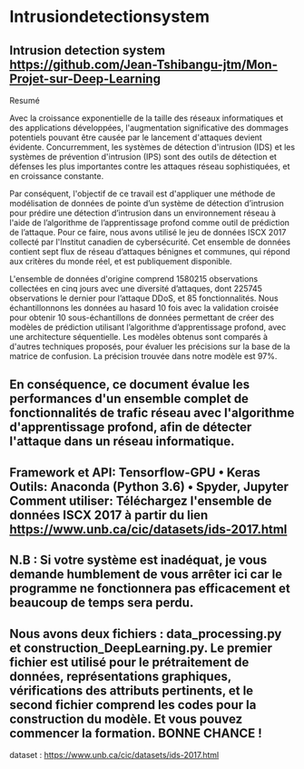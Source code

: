 # Intrusiondetectionsystem
Intrusion detection system
https://github.com/Jean-Tshibangu-jtm/Mon-Projet-sur-Deep-Learning
------------------------------------------------------------------------------------------
Resumé

Avec la croissance exponentielle de la taille des réseaux informatiques et des applications développées, l'augmentation significative des dommages potentiels pouvant être causée par le lancement d'attaques devient évidente. Concurremment, les systèmes de détection d'intrusion (IDS) et les systèmes de prévention d'intrusion (IPS) sont des outils de détection et défenses les plus importantes contre les attaques réseau sophistiquées, et en croissance constante.

Par conséquent, l'objectif de ce travail est d'appliquer une méthode de modélisation de données de pointe d’un système de détection d’intrusion pour prédire une détection d’intrusion dans un environnement réseau à l'aide de l’algorithme de l’apprentissage profond comme outil de prédiction de l’attaque. Pour ce faire, nous avons utilisé le jeu de données ISCX 2017 collecté par l'Institut canadien de cybersécurité. Cet ensemble de données contient sept flux de réseau d’attaques bénignes et communes, qui répond aux critères du monde réel, et est publiquement disponible.

L'ensemble de données d'origine comprend 1580215 observations collectées en cinq jours avec une diversité d’attaques, dont 225745 observations le dernier pour l’attaque DDoS, et 85 fonctionnalités. Nous échantillonnons les données au hasard 10 fois avec la validation croisée pour obtenir 10 sous-échantillons de données permettant de créer des modèles de prédiction utilisant l’algorithme d’apprentissage profond, avec une architecture séquentielle. Les modèles obtenus sont comparés à d'autres techniques proposés, pour évaluer les précisions sur la base de la matrice de confusion. La précision trouvée dans notre modèle est 97%.

En conséquence, ce document évalue les performances d'un ensemble complet de fonctionnalités de trafic réseau avec l'algorithme d'apprentissage profond, afin de détecter l'attaque dans un réseau informatique.
---------------------------------------------------------------------------------------------------------------------------------------------------------------------------------------------------------
Framework et API:	Tensorflow-GPU • Keras
Outils: Anaconda (Python 3.6) • Spyder, Jupyter
Comment utiliser:  Téléchargez l'ensemble de données ISCX 2017 à partir du lien https://www.unb.ca/cic/datasets/ids-2017.html
----------------------------------------------------------------------------------------------------------------------------------------
N.B : Si votre système est inadéquat, je vous demande humblement de vous arrêter ici car le programme ne fonctionnera pas efficacement et beaucoup de temps sera perdu.
------------------------------------------------------------------------------------------------------------------------------------------------------------------------------
Nous avons deux fichiers : data_processing.py et construction_DeepLearning.py. Le premier fichier est utilisé pour le prétraitement de données, représentations graphiques, vérifications des attributs pertinents, et le second fichier comprend les codes pour la construction du modèle. Et vous pouvez commencer la formation.
BONNE CHANCE !
-------------------------------------------------------------------------------------------------------------------------------------
dataset : https://www.unb.ca/cic/datasets/ids-2017.html
